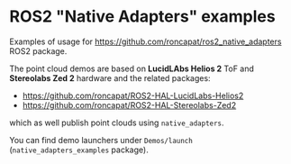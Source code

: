 # ROS2 "Native Adapters" examples
Examples of usage for https://github.com/roncapat/ros2_native_adapters ROS2 package.

The point cloud demos are based on **LucidLAbs Helios 2** ToF and **Stereolabs Zed 2** hardware and the related packages:
- https://github.com/roncapat/ROS2-HAL-LucidLabs-Helios2
- https://github.com/roncapat/ROS2-HAL-Stereolabs-Zed2

which as well publish point clouds using `native_adapters`.

You can find demo launchers under `Demos/launch` (`native_adapters_examples` package).